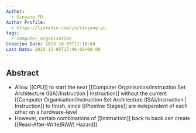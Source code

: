 ```yaml
---
Author:
  - Xinyang YU
Author Profile:
  - https://linkedin.com/in/xinyang-yu
tags:
  - computer_organisation
Creation Date: 2023-10-07T17:18:00
Last Date: 2023-12-05T17:46:02+08:00
---
```

## Abstract
- Allow [[CPU]] to start the next [[Computer Organisation/Instruction Set Architecture (ISA)/Instruction | Instruction]] without the current [[Computer Organisation/Instruction Set Architecture (ISA)/Instruction | Instruction]] to finish, since [[Pipeline Stages]] are independent of each other on a hardware-level
- However, certain combinations of [[Instruction]] back to back can create [[Read-After-Write(RAW) Hazard]]